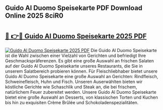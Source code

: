 ## Guido Al Duomo Speisekarte PDF Download Online 2025 8ciR0

# <h2><a href="http://gcczl7h.nevu.top/?p=Guido+Al+Duomo+Speisekarte">🔗 👉🔴 Guido Al Duomo Speisekarte 2025 PDF</a></h2>

[![Guido Al Duomo Speisekarte 2025 PDF](https://i.imgur.com/dBaPXMq.png)](http://gcczl7h.nevu.top/?p=Guido+Al+Duomo+Speisekarte)
Die Guido Al Duomo Speisekarte ist die Wahl zwischen einer Vielzahl von Gerichten und befriedigt Ihre Geschmackspräferenzen. Es gibt eine große Auswahl an frischen Salaten auf der Guido Al Duomo Speisekarte unseres Restaurants, die Sie in unserem Salatbereich probieren können. Für Fleischliebhaber bietet unsere Guido Al Duomo Speisekarte eine große Auswahl an Gerichten: Rindfleisch, Schweinefleisch, Huhn und Fisch. Unseren Auserwählten bieten wir köstliche Gerichte wie Schaschlik und Steak an, die bei frischem, natürlichem Feuer zubereitet werden. Unsere Guido Al Duomo Speisekarte bietet eine große Auswahl an Desserts, von klassischen Torten und Kuchen bis hin zu exquisiten Crème Brûlée und Schokoladenspezialitäten.
